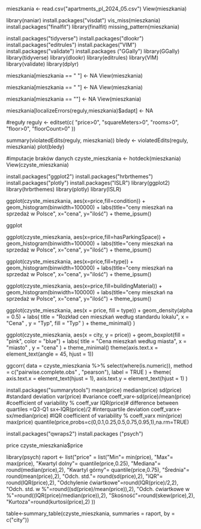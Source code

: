 mieszkania <- read.csv("apartments_pl_2024_05.csv")
View(mieszkania)


library(naniar)
install.packages("visdat")
vis_miss(mieszkania)
install.packages("finalfit")
library(finalfit)
missing_pattern(mieszkania)

install.packages("tidyverse")
install.packages("dlookr")
install.packages("editrules")
install.packages("VIM")
install.packages("validate")
install.packages ("GGally")
library(GGally)
library(tidyverse)
library(dlookr)
library(editrules)
library(VIM)
library(validate)
library(dplyr)

mieszkania[mieszkania == " "] <- NA
View(mieszkania)

mieszkania[mieszkania == "  "] <- NA
View(mieszkania)

mieszkania[mieszkania == ""] <- NA
View(mieszkania)

mieszkania[localizeErrors(reguly,mieszkania)$adapt] <- NA

#reguły
reguly <- editset(c(
  "price>0",
  "squareMeters>0",
  "rooms>0",
  "floor>0",
  "floorCount>0"
  ))

summary(violatedEdits(reguly, mieszkania))
bledy <- violatedEdits(reguly, mieszkania)
plot(bledy)

#imputacje braków danych
czyste_mieszkania <- hotdeck(mieszkania)
View(czyste_mieszkania)

install.packages("ggplot2")
install.packages("hrbrthemes")
install.packages("plotly")
install.packages("ISLR")
library(ggplot2)
library(hrbrthemes)
library(plotly)
library(ISLR)

ggplot(czyste_mieszkania, aes(x=price,fill=condition)) + geom_histogram(binwidth=100000) + labs(title="ceny mieszkań na sprzedaż w Polsce", x="cena", y="ilość") + theme_ipsum()
  
ggplot

ggplot(czyste_mieszkania, aes(x=price,fill=hasParkingSpace)) + geom_histogram(binwidth=100000) + labs(title="ceny mieszkań na sprzedaż w Polsce", x="cena", y="ilość") + theme_ipsum()

ggplot(czyste_mieszkania, aes(x=price,fill=type)) + geom_histogram(binwidth=100000) + labs(title="ceny mieszkań na sprzedaż w Polsce", x="cena", y="ilość") + theme_ipsum()

ggplot(czyste_mieszkania, aes(x=price,fill=buildingMaterial)) + geom_histogram(binwidth=100000) + labs(title="ceny mieszkań na sprzedaż w Polsce", x="cena", y="ilość") + theme_ipsum()

ggplot(czyste_mieszkania, aes(x = price, fill = type)) +
geom_density(alpha = 0.5) +
labs(
title = "Rozkład cen mieszkań według standardu lokalu",
x = "Cena" ,
y = "Typ",
fill = "Typ"
) +
theme_minimal()
)

ggplot(czyste_mieszkania, aes(x = city, y = price)) +
geom_boxplot(fill = "pink", color = "blue") +
labs(
title = "Cena mieszkań według miasta",
x = "miasto" ,
y = "cena"
) +
theme_minimal()
theme(axis.text.x = element_text(angle = 45, hjust = 1))


ggcorr(
data = czyste_mieszkania %>% select(where(is.numeric)),
method = c("pairwise.complete.obs" , "pearson"),
label = TRUE
) +
theme(
axis.text.x = element_text(hjust = 1), 
axis.text.y = element_text(hjust = 1)
)

install.packages("summarytools")
mean(price)
    median(price)
    sd(price) #standard deviation
    var(price) #variance
    coeff_var<-sd(price)/mean(price) #coefficient of variability %
    coeff_var
    IQR(price)# difference between quartiles =Q3-Q1 
    sx<-IQR(price)/2  #interquartile deviation
    coeff_varx<-sx/median(price) #IQR coefficient of variability %
    coeff_varx
    min(price)
    max(price)
    quantile(price,probs=c(0,0.1,0.25,0.5,0.75,0.95,1),na.rm=TRUE)

install.packages("qwraps2")
install.packages ("psych")

price czyste_mieszkania$price


library(psych)
raport <-
  list("price" =
       list("Min"=  min(price),
            "Max"=  max(price),
            "Kwartyl dolny"=  quantile(price,0.25),
            "Mediana"=  round(median(price),2),
            "Kwartyl górny"=  quantile(price,0.75),
            "Średnia"=  round(mean(price),2),
            "Odch. std."=  round(sd(price),2),
            "IQR"=  round(IQR(price),2),
            "Odchylenie ćwiartkowe"=round(IQR(price)/2,2),
            "Odch. std. w %"=round((sd(price)/mean(price)),2),
            "Odch. ćwiartkowe w %"=round((IQR(price)/median(price)),2),
            "Skośność"=round(skew(price),2),
            "Kurtoza"=round(kurtosi(price),2)
            ))

table<-summary_table(czyste_mieszkania, summaries = raport, by = c("city"))



